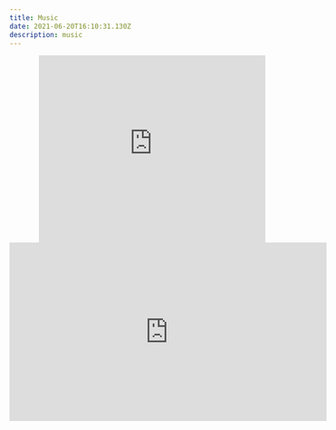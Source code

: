 ```yaml
---
title: Music
date: 2021-06-20T16:10:31.130Z
description: music
---
```

<center><iframe src="https://streetvoice.com/music/embed/?id=151281&t=p" width="400" height="330" frameborder="0" marginheight="0" marginwidth="0" scrolling="no" seamless="seamless"></iframe>



<iframe width="560" height="315" src="https://www.youtube.com/embed/h8kkqE7l7_U" title="YouTube video player" frameborder="0" allow="accelerometer; autoplay; clipboard-write; encrypted-media; gyroscope; picture-in-picture" allowfullscreen></iframe></center>